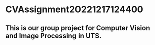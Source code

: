 # CVAssignment20221217124400
## This is our group project for Computer Vision and Image Processing in UTS.

